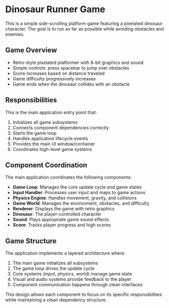 # Dinosaur Runner Game

This is a simple side-scrolling platform game featuring a pixelated dinosaur character. The goal is to run as far as possible while avoiding obstacles and enemies.

## Game Overview
- Retro-style pixelated platformer with 8-bit graphics and sound
- Simple controls: press spacebar to jump over obstacles
- Score increases based on distance traveled
- Game difficulty progressively increases
- Game ends when the dinosaur collides with an obstacle

## Responsibilities
This is the main application entry point that:
1. Initializes all game subsystems
2. Connects component dependencies correctly
3. Starts the game loop
4. Handles application lifecycle events
5. Provides the main UI window/container
6. Coordinates high-level game systems

## Component Coordination
The main application coordinates the following components:
- **Game Loop**: Manages the core update cycle and game states
- **Input Handler**: Processes user input and maps to game actions
- **Physics Engine**: Handles movement, gravity, and collisions
- **Game World**: Manages the environment, obstacles, and difficulty
- **Renderer**: Displays the game with retro graphics
- **Dinosaur**: The player-controlled character
- **Sound**: Plays appropriate game sound effects
- **Score**: Tracks player progress and high scores

## Game Structure
The application implements a layered architecture where:
1. The main game initializes all subsystems
2. The game loop drives the update cycle
3. Core systems (input, physics, world) manage game state
4. Visual and audio systems provide feedback to the player
5. Component communication happens through clean interfaces

This design allows each component to focus on its specific responsibilities while maintaining a clean dependency structure.
